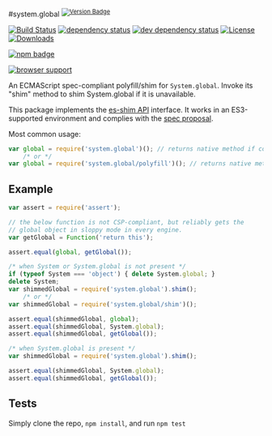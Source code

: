 #system.global <sup>[![Version Badge][npm-version-svg]][npm-url]</sup>

[![Build Status][travis-svg]][travis-url]
[![dependency status][deps-svg]][deps-url]
[![dev dependency status][dev-deps-svg]][dev-deps-url]
[![License][license-image]][license-url]
[![Downloads][downloads-image]][downloads-url]

[![npm badge][npm-badge-png]][npm-url]

[![browser support][testling-png]][testling-url]

An ECMAScript spec-compliant polyfill/shim for `System.global`. Invoke its "shim" method to shim System.global if it is unavailable.

This package implements the [es-shim API](https://github.com/es-shims/api) interface. It works in an ES3-supported environment and complies with the [spec proposal](https://github.com/tc39/proposal-global).

Most common usage:
```js
var global = require('system.global')(); // returns native method if compliant
	/* or */
var global = require('system.global/polyfill')(); // returns native method if compliant
```

## Example

```js
var assert = require('assert');

// the below function is not CSP-compliant, but reliably gets the
// global object in sloppy mode in every engine.
var getGlobal = Function('return this');

assert.equal(global, getGlobal());
```

```js
/* when System or System.global is not present */
if (typeof System === 'object') { delete System.global; }
delete System;
var shimmedGlobal = require('system.global').shim();
	/* or */
var shimmedGlobal = require('system.global/shim')();

assert.equal(shimmedGlobal, global);
assert.equal(shimmedGlobal, System.global);
assert.equal(shimmedGlobal, getGlobal());
```

```js
/* when System.global is present */
var shimmedGlobal = require('system.global').shim();

assert.equal(shimmedGlobal, System.global);
assert.equal(shimmedGlobal, getGlobal());
```

## Tests
Simply clone the repo, `npm install`, and run `npm test`

[npm-url]: https://npmjs.org/package/system.global
[npm-version-svg]: http://versionbadg.es/ljharb/System.global.svg
[travis-svg]: https://travis-ci.org/ljharb/System.global.svg
[travis-url]: https://travis-ci.org/ljharb/System.global
[deps-svg]: https://david-dm.org/ljharb/System.global.svg?theme=shields.io
[deps-url]: https://david-dm.org/ljharb/System.global
[dev-deps-svg]: https://david-dm.org/ljharb/System.global/dev-status.svg?theme=shields.io
[dev-deps-url]: https://david-dm.org/ljharb/System.global#info=devDependencies
[testling-png]: https://ci.testling.com/ljharb/System.global.png
[testling-url]: https://ci.testling.com/ljharb/System.global
[npm-badge-png]: https://nodei.co/npm/system.global.png?downloads=true&stars=true
[license-image]: http://img.shields.io/npm/l/system.global.svg
[license-url]: LICENSE
[downloads-image]: http://img.shields.io/npm/dm/system.global.svg
[downloads-url]: http://npm-stat.com/charts.html?package=system.global
